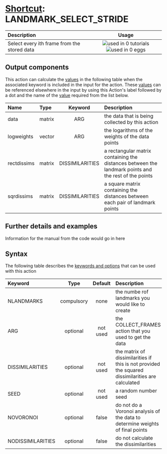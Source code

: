 # [Shortcut](shortcuts.md): LANDMARK_SELECT_STRIDE

| Description    | Usage |
|:--------|:--------:|
| Select every ith frame from the stored data | ![used in 0 tutorials](https://img.shields.io/badge/tutorials-0-red.svg)![used in 0 eggs](https://img.shields.io/badge/nest-0-red.svg) | 

## Output components

This action can calculate the [values](pecifying_arguments.html) in the following table when the associated keyword is included in the input for the action. These [values](pecifying_arguments.html) can be referenced elsewhere in the input by using this Action's label followed by a dot and the name of the [value](pecifying_arguments.html) required from the list below.

| Name | Type | Keyword | Description |
|:-------|:-----|:----:|:-------|
| data | matrix | ARG | the data that is being collected by this action | 
| logweights | vector | ARG | the logarithms of the weights of the data points | 
| rectdissims | matrix | DISSIMILARITIES | a rectangular matrix containing the distances between the landmark points and the rest of the points | 
| sqrdissims | matrix | DISSIMILARITIES | a square matrix containing the distances between each pair of landmark points | 


## Further details and examples 
Information for the manual from the code would go in here 
## Syntax 
The following table describes the [keywords and options](parsing.md) that can be used with this action 

| Keyword | Type | Default | Description |
|:-------|:----:|:-------:|:-----------|
| NLANDMARKS | compulsory | none | the numbe rof landmarks you would like to create |
| ARG | optional | not used | the COLLECT_FRAMES action that you used to get the data |
| DISSIMILARITIES | optional | not used | the matrix of dissimilarities if this is not provided the squared dissimilarities are calculated |
| SEED | optional | not used | a random number seed |
| NOVORONOI | optional | false |  do not do a Voronoi analysis of the data to determine weights of final points |
| NODISSIMILARITIES | optional | false |  do not calculate the dissimilarities |
